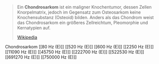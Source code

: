 > Ein **Chondrosarkom** ist ein maligner Knochentumor, dessen Zellen Knorpelmatrix, jedoch im Gegensatz zum Osteosarkom keine Knochensubstanz (Osteoid) bilden. Anders als das Chondrom weist das Chondrosarkom ein größeres Zellreichtum, Pleomorphie und Kernatypien auf.
>
> [Wikipedia](https://de.wikipedia.org/wiki/Chondrosarkom)

Chondrosarkom
[[80 Hz (E)]]
[[520 Hz (E)]]
[[600 Hz (E)]]
[[2250 Hz (E)]]
[[11090 Hz (E)]]
[[45750 Hz (E)]]
[[222700 Hz (E)]]
[[522530 Hz (E)]]
[[691270 Hz (E)]]
[[750000 Hz (E)]]